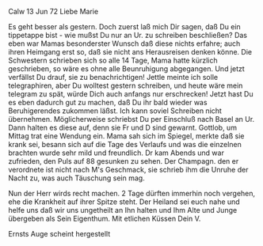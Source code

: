  Calw 13 Jun 72
Liebe Marie

Es geht besser als gestern. Doch zuerst laß mich Dir sagen, daß Du ein tippetappe bist - wie mußst Du nur an Ur. zu schreiben beschließen? Das eben war Mamas besonderster Wunsch daß diese nichts erfahre; auch ihren Heimgang erst so, daß sie nicht ans Herausreisen denken könne. Die Schwestern schrieben sich so alle 14 Tage, Mama hatte kürzlich geschrieben, so wäre es ohne alle Beunruhigung abgegangen. Und jetzt verfällst Du drauf, sie zu benachrichtigen! Jettle meinte ich solle telegraphiren, aber Du wolltest gestern schreiben, und heute wäre mein telegram zu spät, würde Dich auch anfangs nur erschrecken! Jetzt hast Du es eben dadurch gut zu machen, daß Du ihr bald wieder was Beruhigerendes zukommen läßst. Ich kann soviel Schreiben nicht übernehmen. Möglicherweise schriebst Du per Einschluß nach Basel an Ur. Dann halten es diese auf, denn sie Fr und D sind gewarnt. 
Gottlob, um Mittag trat eine Wendung ein. Mama sah sich im Spiegel, merkte daß sie krank sei, besann sich auf die Tage des Verlaufs und was die einzelnen brachten wurde sehr mild und freundlich. Dr kam Abends und war zufrieden, den Puls auf 88 gesunken zu sehen. Der Champagn. den er verordnete ist nicht nach M's Geschmack, sie schrieb ihm die Unruhe der Nacht zu, was auch Täuschung sein mag.

Nun der Herr wirds recht machen. 2 Tage dürften immerhin noch vergehen, ehe die Krankheit auf ihrer Spitze steht. Der Heiland sei euch nahe und helfe uns daß wir uns ungetheilt an Ihn halten und Ihm Alte und Junge übergeben als Sein Eigenthum. Mit etlichen Küssen
 Dein V.

Ernsts Auge scheint hergestellt
